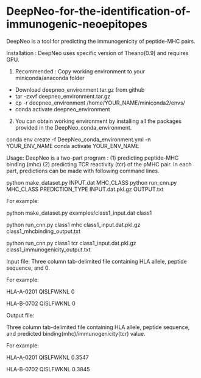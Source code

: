 # DeepNeo-for-the-identification-of-immunogenic-neoepitopes


DeepNeo is a tool for predicting the immunogenicity of peptide-MHC pairs.

Installation : 
DeepNeo uses specific version of Theano(0.9) and requires GPU.

1) Recommended : Copy working environment to your miniconda/anaconda folder

- Download deepneo_environment.tar.gz from github
- tar -zxvf deepneo_environment.tar.gz
- cp -r deepneo_environment /home/YOUR_NAME/miniconda2/envs/
- conda activate deepneo_environment

2) You can obtain working environment by installing all the packages provided in the DeepNeo_conda_environment.

conda env create -f DeepNeo_conda_environment.yml -n YOUR_ENV_NAME
conda activate YOUR_ENV_NAME


Usage:
DeepNeo is a two-part program : 
(1) predicting peptide-MHC binding (mhc)
(2) predicting TCR reactivity (tcr) of the pMHC pair.
In each part, predictions can be made with following command lines.

python make_dataset.py INPUT.dat MHC_CLASS
python run_cnn.py MHC_CLASS PREDICTION_TYPE INPUT.dat.pkl.gz OUTPUT.txt

For example:

python make_dataset.py examples/class1_input.dat class1

python run_cnn.py class1 mhc class1_input.dat.pkl.gz class1_mhcbinding_output.txt 

python run_cnn.py class1 tcr class1_input.dat.pkl.gz class1_immunogenicity_output.txt 

Input file:
Three column tab-delimited file containing HLA allele, peptide sequence, and 0.

For example:

HLA-A-0201	QISLFWKNL	0

HLA-B-0702	QISLFWKNL	0

Output file:

Three column tab-delimited file containing HLA allele, peptide sequence, and predicted binding(mhc)/immunogenicity(tcr) value.

For example:

HLA-A-0201	QISLFWKNL	0.3547

HLA-B-0702	QISLFWKNL	0.3845
